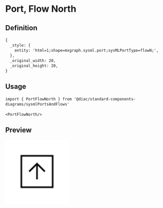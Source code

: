 # Port, Flow North

## Definition

```
{
  _style: { 
    entity: 'html=1;shape=mxgraph.sysml.port;sysMLPortType=flowN;',
  },
  _original_width: 20,
  _original_height: 20,
}
```

## Usage

```
import { PortFlowNorth } from '@diac/standard-components-diagrams/sysmlPortsAndFlows'

<PortFlowNorth/>
```

## Preview

<img src="./port-flow-north.png" width="200"/>
